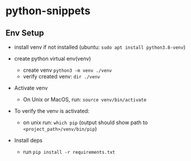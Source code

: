 # python-snippets

## Env Setup

- install venv if not installed (ubuntu: `sudo apt install python3.8-venv`)
- create python virtual env(venv)
    - create venv `python3 -m venv ./venv`
    - verify created venv: `dir ./venv`

- Activate venv
  - On Unix or MacOS, run: `source venv/bin/activate`

- To verify the venv is activated:
  - on unix run: `which pip` (output should show path to `<project_path>/venv/bin/pip`)

- Install deps
  - run `pip install -r requirements.txt`

